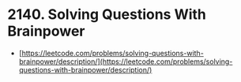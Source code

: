 # 2140. Solving Questions With Brainpower

- [https://leetcode.com/problems/solving-questions-with-brainpower/description/](https://leetcode.com/problems/solving-questions-with-brainpower/description/)
